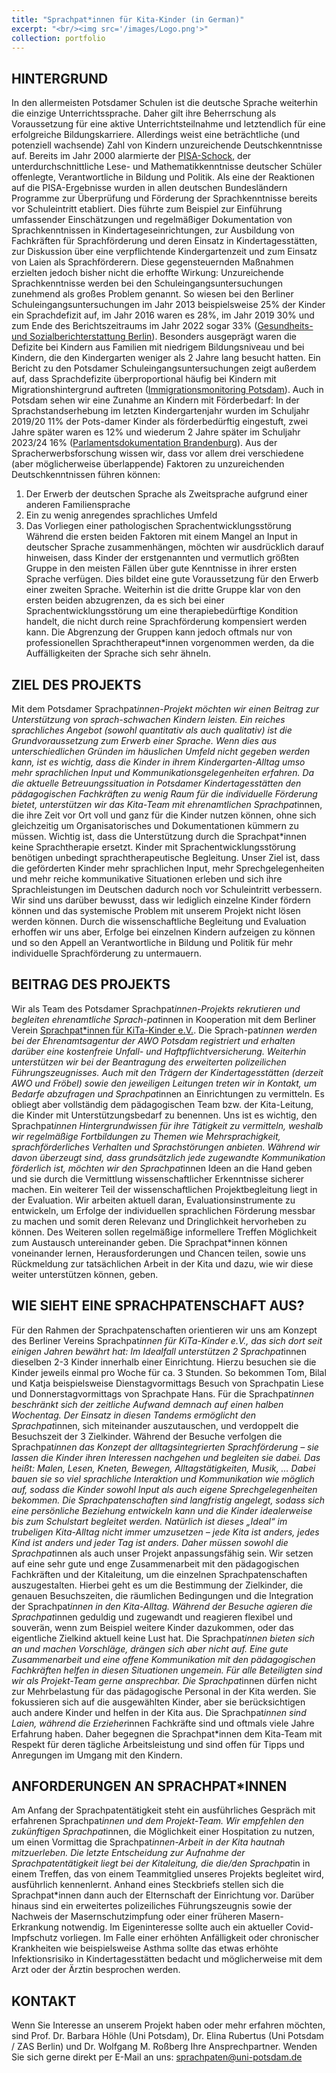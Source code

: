 ```yaml
---
title: "Sprachpat*innen für Kita-Kinder (in German)"
excerpt: "<br/><img src='/images/Logo.png'>"
collection: portfolio
---
```


## HINTERGRUND
In den allermeisten Potsdamer Schulen ist die deutsche Sprache weiterhin die einzige Unterrichtssprache. Daher gilt ihre Beherrschung als Voraussetzung für eine aktive Unterrichtsteilnahme und letztendlich für eine erfolgreiche Bildungskarriere. Allerdings weist eine beträchtliche (und potenziell wachsende) Zahl von Kindern unzureichende Deutschkenntnisse auf. Bereits im Jahr 2000 alarmierte der [PISA-Schock](https://pure.mpg.de/rest/items/item_2102433_5/component/file_3189150/content), der unterdurchschnittliche Lese- und Mathematikkenntnisse deutscher Schüler offenlegte, Verantwortliche in Bildung und Politik. Als eine der Reaktionen auf die PISA-Ergebnisse wurden in allen deutschen Bundesländern Programme zur Überprüfung und Förderung der Sprachkenntnisse bereits vor Schuleintritt etabliert. Dies führte zum Beispiel zur Einführung umfassender Einschätzungen und regelmäßiger Dokumentation von Sprachkenntnissen in Kindertageseinrichtungen, zur Ausbildung von Fachkräften für Sprachförderung und deren Einsatz in Kindertagesstätten, zur Diskussion über eine verpflichtende Kindergartenzeit und zum Einsatz von Laien als Sprachförderern.
Diese gegensteuernden Maßnahmen erzielten jedoch bisher nicht die erhoffte Wirkung: Unzureichende Sprachkenntnisse werden bei den Schuleingangsuntersuchungen zunehmend als großes Problem genannt. So wiesen bei den Berliner Schuleingangsuntersuchungen im Jahr 2013 beispielsweise 25% der Kinder ein Sprachdefizit auf, im Jahr 2016 waren es 28%, im Jahr 2019 30% und zum Ende des Berichtszeitraums im Jahr 2022 sogar 33% ([Gesundheits- und Sozialberichterstattung Berlin](https://www.berlin.de/ba-mitte/politik-und-verwaltung/service-und-organisationseinheiten/qualitaetsentwicklung-planung-und-koordination-des-oeffentlichen-gesundheitsdienstes/gesundheits-und-sozialberichterstattung/daten-der-einschulungsuntersuchungen-1363460.php)). Besonders ausgeprägt waren die Defizite bei Kindern aus Familien mit niedrigem Bildungsniveau und bei Kindern, die den Kindergarten weniger als 2 Jahre lang besucht hatten. Ein Bericht zu den Potsdamer Schuleingangsuntersuchungen zeigt außerdem auf, dass Sprachdefizite überproportional häufig bei Kindern mit Migrationshintergrund auftreten ([Immigrationsmonitoring Potsdam]( https://www.potsdam.de/system/files/documents/integrationsmonitoring2019_0.pdf)). Auch in Potsdam sehen wir eine Zunahme an Kindern mit Förderbedarf: In der Sprachstandserhebung im letzten Kindergartenjahr wurden im Schuljahr 2019/20 11% der Pots-damer Kinder als förderbedürftig eingestuft, zwei Jahre später waren es 12% und wiederum 2 Jahre später im Schuljahr 2023/24 16% ([Parlamentsdokumentation Brandenburg](https://www.parlamentsdokumentation.brandenburg.de/starweb/LBB/ELVIS/parladoku/w8/drs/ab_0200/276.pdf)).
Aus der Spracherwerbsforschung wissen wir, dass vor allem drei verschiedene (aber möglicherweise überlappende) Faktoren zu unzureichenden Deutschkenntnissen führen können:
1)	Der Erwerb der deutschen Sprache als Zweitsprache aufgrund einer anderen Familiensprache
2)	Ein zu wenig anregendes sprachliches Umfeld
3)	Das Vorliegen einer pathologischen Sprachentwicklungsstörung
Während die ersten beiden Faktoren mit einem Mangel an Input in deutscher Sprache zusammenhängen, möchten wir ausdrücklich darauf hinweisen, dass Kinder der erstgenannten und vermutlich größten Gruppe in den meisten Fällen über gute Kenntnisse in ihrer ersten Sprache verfügen. Dies bildet eine gute Voraussetzung für den Erwerb einer zweiten Sprache. Weiterhin ist die dritte Gruppe klar von den ersten beiden abzugrenzen, da es sich bei einer Sprachentwicklungsstörung um eine therapiebedürftige Kondition handelt, die nicht durch reine Sprachförderung kompensiert werden kann. Die Abgrenzung der Gruppen kann jedoch oftmals nur von professionellen Sprachtherapeut*innen vorgenommen werden, da die Auffälligkeiten der Sprache sich sehr ähneln.

## ZIEL DES PROJEKTS
Mit dem Potsdamer Sprachpat*innen-Projekt möchten wir einen Beitrag zur Unterstützung von sprach-schwachen Kindern leisten. Ein reiches sprachliches Angebot (sowohl quantitativ als auch qualitativ) ist die Grundvoraussetzung zum Erwerb einer Sprache. Wenn dies aus unterschiedlichen Gründen im häuslichen Umfeld nicht gegeben werden kann, ist es wichtig, dass die Kinder in ihrem Kindergarten-Alltag umso mehr sprachlichen Input und Kommunikationsgelegenheiten erfahren. Da die aktuelle Betreuungssituation in Potsdamer Kindertagesstätten den pädagogischen Fachkräften zu wenig Raum für die individuelle Förderung bietet, unterstützen wir das Kita-Team mit ehrenamtlichen Sprachpat*innen, die ihre Zeit vor Ort voll und ganz für die Kinder nutzen können, ohne sich gleichzeitig um Organisatorisches und Dokumentationen kümmern zu müssen. Wichtig ist, dass die Unterstützung durch die Sprachpat*innen keine Sprachtherapie ersetzt. Kinder mit Sprachentwicklungsstörung benötigen unbedingt sprachtherapeutische Begleitung.
Unser Ziel ist, dass die geförderten Kinder mehr sprachlichen Input, mehr Sprechgelegenheiten und mehr reiche kommunikative Situationen erleben und sich ihre Sprachleistungen im Deutschen dadurch noch vor Schuleintritt verbessern. Wir sind uns darüber bewusst, dass wir lediglich einzelne Kinder fördern können und das systemische Problem mit unserem Projekt nicht lösen werden können. Durch die wissenschaftliche Begleitung und Evaluation erhoffen wir uns aber, Erfolge bei einzelnen Kindern aufzeigen zu können und so den Appell an Verantwortliche in Bildung und Politik für mehr individuelle Sprachförderung zu untermauern.

## BEITRAG DES PROJEKTS
Wir als Team des Potsdamer Sprachpat*innen-Projekts rekrutieren und begleiten ehrenamtliche Sprach-pat*innen in Kooperation mit dem Berliner Verein [Sprachpat*innen für KiTa-Kinder e.V.](https://www.sprachpat-innen.berlin). Die Sprach-pat*innen werden bei der Ehrenamtsagentur der AWO Potsdam registriert und erhalten darüber eine kostenfreie Unfall- und Haftpflichtversicherung. Weiterhin unterstützen wir bei der Beantragung des erweiterten polizeilichen Führungszeugnisses.
Auch mit den Trägern der Kindertagesstätten (derzeit AWO und Fröbel) sowie den jeweiligen Leitungen treten wir in Kontakt, um Bedarfe abzufragen und Sprachpat*innen an Einrichtungen zu vermitteln. Es obliegt aber vollständig dem pädagogischen Team bzw. der Kita-Leitung, die Kinder mit Unterstützungsbedarf zu benennen.
Uns ist es wichtig, den Sprachpat*innen Hintergrundwissen für ihre Tätigkeit zu vermitteln, weshalb wir regelmäßige Fortbildungen zu Themen wie Mehrsprachigkeit, sprachförderliches Verhalten und Sprachstörungen anbieten. Während wir davon überzeugt sind, dass grundsätzlich jede zugewandte Kommunikation förderlich ist, möchten wir den Sprachpat*innen Ideen an die Hand geben und sie durch die Vermittlung wissenschaftlicher Erkenntnisse sicherer machen. Ein weiterer Teil der wissenschaftlichen Projektbegleitung liegt in der Evaluation. Wir arbeiten aktuell daran, Evaluationsinstrumente zu entwickeln, um Erfolge der individuellen sprachlichen Förderung messbar zu machen und somit deren Relevanz und Dringlichkeit hervorheben zu können.
Des Weiteren sollen regelmäßige informellere Treffen Möglichkeit zum Austausch untereinander geben. Die Sprachpat*innen können voneinander lernen, Herausforderungen und Chancen teilen, sowie uns Rückmeldung zur tatsächlichen Arbeit in der Kita und dazu, wie wir diese weiter unterstützen können, geben.

## WIE SIEHT EINE SPRACHPATENSCHAFT AUS?
Für den Rahmen der Sprachpatenschaften orientieren wir uns am Konzept des Berliner Vereins Sprachpat*innen für KiTa-Kinder e.V., das sich dort seit einigen Jahren bewährt hat: Im Idealfall unterstützen 2 Sprachpat*innen dieselben 2-3 Kinder innerhalb einer Einrichtung. Hierzu besuchen sie die Kinder jeweils einmal pro Woche für ca. 3 Stunden. So bekommen Tom, Bilal und Katja beispielsweise Dienstagvormittags Besuch von Sprachpatin Liese und Donnerstagvormittags von Sprachpate Hans. Für die Sprachpat*innen beschränkt sich der zeitliche Aufwand demnach auf einen halben Wochentag. Der Einsatz in diesen Tandems ermöglicht den Sprachpat*innen, sich miteinander auszutauschen, und verdoppelt die Besuchszeit der 3 Zielkinder. Während der Besuche verfolgen die Sprachpat*innen das Konzept der alltagsintegrierten Sprachförderung – sie lassen die Kinder ihren Interessen nachgehen und begleiten sie dabei. Das heißt: Malen, Lesen, Kneten, Bewegen, Alltagstätigkeiten, Musik, … Dabei bauen sie so viel sprachliche Interaktion und Kommunikation wie möglich auf, sodass die Kinder sowohl Input als auch eigene Sprechgelegenheiten bekommen. Die Sprachpatenschaften sind langfristig angelegt, sodass sich eine persönliche Beziehung entwickeln kann und die Kinder idealerweise bis zum Schulstart begleitet werden.
Natürlich ist dieses „Ideal“ im trubeligen Kita-Alltag nicht immer umzusetzen – jede Kita ist anders, jedes Kind ist anders und jeder Tag ist anders. Daher müssen sowohl die Sprachpat*innen als auch unser Projekt anpassungsfähig sein. Wir setzen auf eine sehr gute und enge Zusammenarbeit mit den pädagogischen Fachkräften und der Kitaleitung, um die einzelnen Sprachpatenschaften auszugestalten. Hierbei geht es um die Bestimmung der Zielkinder, die genauen Besuchszeiten, die räumlichen Bedingungen und die Integration der Sprachpat*innen in den Kita-Alltag. Während der Besuche agieren die Sprachpat*innen geduldig und zugewandt und reagieren flexibel und souverän, wenn zum Beispiel weitere Kinder dazukommen, oder das eigentliche Zielkind aktuell keine Lust hat. Die Sprachpat*innen bieten sich an und machen Vorschläge, drängen sich aber nicht auf. Eine gute Zusammenarbeit und eine offene Kommunikation mit den pädagogischen Fachkräften helfen in diesen Situationen ungemein. Für alle Beteiligten sind wir als Projekt-Team gerne ansprechbar.
Die Sprachpat*innen dürfen nicht zur Mehrbelastung für das pädagogische Personal in der Kita werden. Sie fokussieren sich auf die ausgewählten Kinder, aber sie berücksichtigen auch andere Kinder und helfen in der Kita aus. Die Sprachpat*innen sind Laien, während die Erzieher*innen Fachkräfte sind und oftmals viele Jahre Erfahrung haben. Daher begegnen die Sprachpat*innen dem Kita-Team mit Respekt für deren tägliche Arbeitsleistung und sind offen für Tipps und Anregungen im Umgang mit den Kindern.

## ANFORDERUNGEN AN SPRACHPAT*INNEN
Am Anfang der Sprachpatentätigkeit steht ein ausführliches Gespräch mit erfahrenen Sprachpat*innen und dem Projekt-Team. Wir empfehlen den zukünftigen Sprachpat*innen, die Möglichkeit einer Hospitation zu nutzen, um einen Vormittag die Sprachpat*innen-Arbeit in der Kita hautnah mitzuerleben. Die letzte Entscheidung zur Aufnahme der Sprachpatentätigkeit liegt bei der Kitaleitung, die die/den Sprachpat*in in einem Treffen, das von einem Teammitglied unseres Projekts begleitet wird, ausführlich kennenlernt. Anhand eines Steckbriefs stellen sich die Sprachpat*innen dann auch der Elternschaft der Einrichtung vor.
Darüber hinaus sind ein erweitertes polizeiliches Führungszeugnis sowie der Nachweis der Masernschutzimpfung oder einer früheren Masern-Erkrankung notwendig. Im Eigeninteresse sollte auch ein aktueller Covid-Impfschutz vorliegen. Im Falle einer erhöhten Anfälligkeit oder chronischer Krankheiten wie beispielsweise Asthma sollte das etwas erhöhte Infektionsrisiko in Kindertagesstätten bedacht und möglicherweise mit dem Arzt oder der Ärztin besprochen werden.


## KONTAKT
Wenn Sie Interesse an unserem Projekt haben oder mehr erfahren möchten, sind Prof. Dr. Barbara Höhle (Uni Potsdam), Dr. Elina Rubertus (Uni Potsdam / ZAS Berlin) und Dr. Wolfgang M. Roßberg Ihre Ansprechpartner. Wenden Sie sich gerne direkt per E-Mail an uns: sprachpaten@uni-potsdam.de


